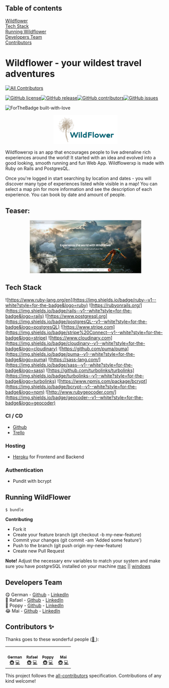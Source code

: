 ## Table of contents

[Wildflower](https://github.com/RafaelFernandez/wildflowerxp)  
[Tech Stack](#tech-stack)  
[Running Wildflower](#running-wildflower)  
[Developers Team](#developers-team)  
[Contributors](#contributors-✨)

# Wildflower - your wildest travel adventures

<!-- ALL-CONTRIBUTORS-BADGE:START - Do not remove or modify this section -->
[![All Contributors](https://img.shields.io/badge/all_contributors-4-orange.svg?style=flat-square)](#contributors-)
<!-- ALL-CONTRIBUTORS-BADGE:END -->

[![GitHub license](https://img.shields.io/github/license/RafaelFernandez/wildflowerxp)](https://github.com/RafaelFernandez/wildflowerxp/blob/develop/LICENSE)[![GitHub release](https://img.shields.io/github/release/RafaelFernandez/wildflowerxp)](https://github.com/RafaelFernandez/wildflowerxp/releases/tag/0.9.0)[![GitHub contributors](https://img.shields.io/github/contributors/RafaelFernandez/wildflowerxp)](https://github.com/RafaelFernandez/wildflowerxp/graphs/contributors)[![GitHub issues](https://img.shields.io/github/issues/RafaelFernandez/wildflowerxp)](https://GitHub.com/RafaelFernandez/wildflowerxp/issues)

<span align="center">![ForTheBadge built-with-love](https://forthebadge.com/images/badges/built-with-love.svg)</span>

<p align="center">
 <img src="./readmeFiles/logo-small.png" alt="wildflowerxp logo" width="200px;" >
</p>

Wildflowerxp is an app that encourages people to live adrenaline rich experiences around the world!
It started with an idea and evolved into a good looking, smooth running and fun Web App.
Wildflowerxp is made with Ruby on Rails and PostgresQL.

Once you're logged in start searching by location and dates - you will discover many type of  experiences listed while visible in a map! You can select a map pin for more information and see the description of each experience. You can book by date and amount of people.

## Teaser:
<p align="center">
 <img src="./readmeFiles/screen1.png" alt="localife logo" width="350px;" >
</p>

## Tech Stack

![https://www.ruby-lang.org/en](https://img.shields.io/badge/ruby--v1--white?style=for-the-badge&logo=ruby)
![https://rubyonrails.org/](https://img.shields.io/badge/rails--v1--white?style=for-the-badge&logo=rails)
![https://www.postgresql.org](https://img.shields.io/badge/postgresQL--v1--white?style=for-the-badge&logo=postgresQL)
![https://www.stripe.com](https://img.shields.io/badge/stripe%20Connect--v1--white?style=for-the-badge&logo=stripe)
![https://www.cloudinary.com](https://img.shields.io/badge/cloudinary--v1--white?style=for-the-badge&logo=cloudinary)
![https://github.com/puma/puma](https://img.shields.io/badge/puma--v1--white?style=for-the-badge&logo=puma)
![https://sass-lang.com/](https://img.shields.io/badge/sass--v1--white?style=for-the-badge&logo=sass)
![https://github.com/turbolinks/turbolinks](https://img.shields.io/badge/turbolinks--v1--white?style=for-the-badge&logo=turbolinks)
![https://www.npmjs.com/package/bcrypt](https://img.shields.io/badge/bcrypt--v1--white?style=for-the-badge&logo=npm)
![http://www.rubygeocoder.com/](https://img.shields.io/badge/geocoder--v1--white?style=for-the-badge&logo=geocoder)


### CI / CD

- [Github](https://github.com/features/actions)
- [Trello](https://trello.com)

### Hosting

- [Heroku](https://heroku.com) for Frontend and Backend

### Authentication

- Pundit with bcrypt

## Running WildFlower

`$ bundle`

**Contributing**
- Fork it
- Create your feature branch (git checkout -b my-new-feature)
- Commit your changes (git commit -am 'Added some feature')
- Push to the branch (git push origin my-new-feature)
- Create new Pull Request

**Note!**
  Adjust the necessary env variables to match your system and make sure you have postgreSQL installed on your machine [mac](https://www.postgresql.org/download/macosx/) || [windows](https://www.postgresql.org/download/windows/)  

## Developers Team

😋  German - [Github](https://github.com/geuxor) - [LinkedIn](https://www.linkedin.com/in/german-b)\
🤠  Rafael - [Github](https://github.com/RafaelFernandez) - [LinkedIn](https://www.linkedin.com/in/rafaelfernandezo)\
🥳  Poppy - [Github](https://github.com/PoppyJennings) - [LinkedIn](https://www.linkedin.com/in/poppyjennings)\
😂  Mai - [Github](https://github.com/mai-c-nguyen) - [LinkedIn](https://www.linkedin.com/in/mai-c-nguyen)

## Contributors ✨

Thanks goes to these wonderful people ([💝 ](https://allcontributors.org/docs/en/emoji-key)):

<!-- ALL-CONTRIBUTORS-LIST:START - Do not remove or modify this section -->
<!-- prettier-ignore-start -->
<!-- markdownlint-disable -->
<table>
  <tr>
  <td align="center"><a href="http://www.linkedin.com/in/german-b">
   <img src="https://avatars.githubusercontent.com/u/16254346?v=4" width="100px;" alt=""/><br /><sub><b>German</b></sub></a><br />
   <a href="#infra-gexuor" title="Infrastructure (Hosting, Build-Tools, etc)">🚇</a> 
   <a href="https://github.com/RafaelFernandez/wildflowerxp/commits?author=geuxor" title="Code">💻</a></td>

   <td align="center"><a href="https://www.linkedin.com/in/sebastiangreen13/"><img src="https://avatars.githubusercontent.com/u/4753571?v=4" width="100px;" alt=""/><br /><sub><b>Rafael</b></sub></a><br />
   <a href="#infra-RafaelFernandez" title="Infrastructure (Hosting, Build-Tools, etc)">🚇</a> 
    <a href="https://github.com/RafaelFernandez/wildflowerxp/commits?author=RafaelFernandez" title="Code">💻</a></td>
    
   <td align="center"><a href=""><img src="https://avatars.githubusercontent.com/u/50767684?v=4" width="100px;" alt=""/><br /><sub><b>Poppy</b></sub></a><br /><a href="#infra-PoppyJennings" title="Infrastructure (Hosting, Build-Tools, etc)">🚇</a> <a href="https://github.com/geuxor/localife-frontend/commits?author=PoppyJennings" title="Code">💻</a></td>
   
   <td align="center"><a href=""><img src="https://avatars.githubusercontent.com/u/76709679?v=4" width="100px;" alt=""/><br /><sub><b>Mai</b></sub></a><br /><a href="#infra-" title="Infrastructure (Hosting, Build-Tools, etc)">🚇</a> <a href="https://github.com/RafaelFernandez/wildflowerxp/commits?author=mai-c-nguyen" title="Code">💻</a></td>
  
 </tr>
</table>

<!-- markdownlint-enable -->
<!-- prettier-ignore-end -->
<!-- ALL-CONTRIBUTORS-LIST:END -->

This project follows the [all-contributors](https://github.com/all-contributors/all-contributors) specification. Contributions of any kind welcome!

